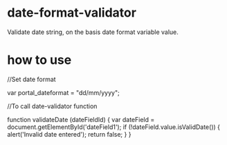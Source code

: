# date-format-validator
Validate date string, on the basis date format variable value.

# how to use
//Set date format

var portal_dateformat = "dd/mm/yyyy";

//To call date-validator function

function validateDate (dateFieldId) {
  var dateField = document.getElementById('dateField1');
  if (!dateField.value.isValidDate()) {
    alert('Invalid date entered');
    return false;
  }
}
